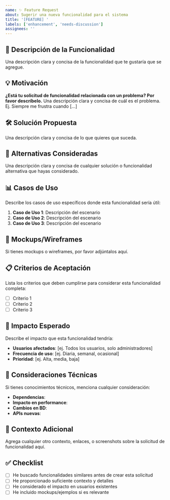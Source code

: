```yaml
---
name: ✨ Feature Request
about: Sugerir una nueva funcionalidad para el sistema
title: '[FEATURE] '
labels: ['enhancement', 'needs-discussion']
assignees: ''
---
```


## 🎯 Descripción de la Funcionalidad

Una descripción clara y concisa de la funcionalidad que te gustaría que se agregue.

## 💡 Motivación

**¿Está tu solicitud de funcionalidad relacionada con un problema? Por favor descríbelo.**
Una descripción clara y concisa de cuál es el problema. Ej. Siempre me frustra cuando [...]

## 🛠️ Solución Propuesta

Una descripción clara y concisa de lo que quieres que suceda.

## 🔄 Alternativas Consideradas

Una descripción clara y concisa de cualquier solución o funcionalidad alternativa que hayas considerado.

## 📊 Casos de Uso

Describe los casos de uso específicos donde esta funcionalidad sería útil:

1. **Caso de Uso 1**: Descripción del escenario
2. **Caso de Uso 2**: Descripción del escenario
3. **Caso de Uso 3**: Descripción del escenario

## 🎨 Mockups/Wireframes

Si tienes mockups o wireframes, por favor adjúntalos aquí.

## 📋 Criterios de Aceptación

Lista los criterios que deben cumplirse para considerar esta funcionalidad completa:

- [ ] Criterio 1
- [ ] Criterio 2
- [ ] Criterio 3

## 🚀 Impacto Esperado

Describe el impacto que esta funcionalidad tendría:

- **Usuarios afectados**: [ej. Todos los usuarios, solo administradores]
- **Frecuencia de uso**: [ej. Diaria, semanal, ocasional]
- **Prioridad**: [ej. Alta, media, baja]

## 🔧 Consideraciones Técnicas

Si tienes conocimientos técnicos, menciona cualquier consideración:

- **Dependencias**: 
- **Impacto en performance**: 
- **Cambios en BD**: 
- **APIs nuevas**: 

## 📝 Contexto Adicional

Agrega cualquier otro contexto, enlaces, o screenshots sobre la solicitud de funcionalidad aquí.

## ✅ Checklist

- [ ] He buscado funcionalidades similares antes de crear esta solicitud
- [ ] He proporcionado suficiente contexto y detalles
- [ ] He considerado el impacto en usuarios existentes
- [ ] He incluido mockups/ejemplos si es relevante